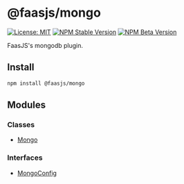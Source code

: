 # @faasjs/mongo

[![License: MIT](https://img.shields.io/npm/l/@faasjs/mongo.svg)](https://github.com/faasjs/faasjs/blob/main/packages/faasjs/mongo/LICENSE)
[![NPM Stable Version](https://img.shields.io/npm/v/@faasjs/mongo/stable.svg)](https://www.npmjs.com/package/@faasjs/mongo)
[![NPM Beta Version](https://img.shields.io/npm/v/@faasjs/mongo/beta.svg)](https://www.npmjs.com/package/@faasjs/mongo)

FaasJS's mongodb plugin.

## Install

```sh
npm install @faasjs/mongo
```

## Modules

### Classes

- [Mongo](classes/Mongo.md)

### Interfaces

- [MongoConfig](interfaces/MongoConfig.md)
